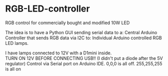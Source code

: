 # RGB-LED-controller
RGB control for commercially bought and modified 10W LED

The idea is to have a Python GUI sending serial data to a:
  Central Arduino Controller that sends RGB data via I2C to:
    Individual Arduino controlled RGB LED lamps.

I have lamps connected to 12V with a D1mini inside.  
TURN ON 12V BEFORE CONNECTING USB!! (I didn't put a diode after the 5V regulator)
Control via Serial port on Arduino IDE.  0,0,0 is all off.  255,255,255 is all on

